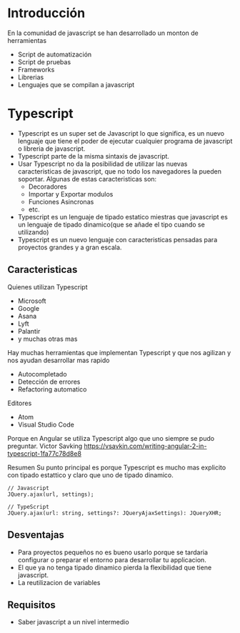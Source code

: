 # Introducción

En la comunidad de javascript se han desarrollado un monton de herramientas

* Script de automatización
* Script de pruebas
* Frameworks 
* Librerias
* Lenguajes que se compilan a javascript

# Typescript

* Typescript es un super set de Javascript lo que significa, es un nuevo lenguaje que tiene el poder de ejecutar cualquier programa de javascript o libreria de javascript.
* Typescript parte de la misma sintaxis de javascript.
* Usar Typescript no da la posibilidad de utilizar las nuevas caracteristicas de javascript, que no todo los navegadores la pueden soportar.
Algunas de estas caracteristicas son:
    * Decoradores
    * Importar y Exportar modulos
    * Funciones Asincronas
    * etc.
* Typescript es un lenguaje de tipado estatico miestras que javascript es un lenguaje de tipado dinamico(que se añade el tipo cuando se utilizando)    
* Typescript es un nuevo lenguaje con caracteristicas pensadas para  proyectos grandes y a gran escala.

## Caracteristicas

Quienes utilizan Typescript
* Microsoft
* Google
* Asana
* Lyft
* Palantir
* y muchas otras mas

Hay muchas herramientas que implementan Typescript y que nos agilizan y nos ayudan desarrollar mas rapido
* Autocompletado
* Detección de errores
* Refactoring automatico

Editores
* Atom
* Visual Studio Code

Porque en Angular se utiliza Typescript algo que uno siempre se pudo preguntar.
Victor Savking
https://vsavkin.com/writing-angular-2-in-typescript-1fa77c78d8e8

Resumen
Su punto principal es porque Typescript es mucho mas explicito con tipado estattico y claro que uno de tipado dinamico.

```
// Javascript
JQuery.ajax(url, settings);

// TypeScript
JQuery.ajax(url: string, settings?: JQueryAjaxSettings): JQueryXHR;
```

## Desventajas

* Para proyectos pequeños no es bueno usarlo porque se tardaria configurar o preparar el entorno para desarrollar tu applicacion.
* El que ya no tenga tipado dinamico pierda la flexibilidad que tiene javascript.
* La reutilizacion de variables

## Requisitos

* Saber javascript a un nivel intermedio